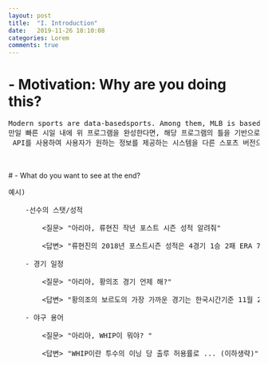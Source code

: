 ```yaml
---
layout: post
title:  "I. Introduction"
date:   2019-11-26 18:10:08
categories: Lorem
comments: true
---
```

# - Motivation: Why are you doing this? <br>
<pre>
Modern sports are data-basedsports. Among them, MLB is based on high-level data technologies such as Sabermetrics. These data technologies are also easily accessible when we watching the MLB game of Korean players'such as Ryu Hyun-jin, Choo Shin-soo and Choi Ji-man. However, there is alimitation that it is one-way data providing. That means we are only able toaccess data that broadcaster and commentators provided. We cannot get the datathat we are wondering. So we want to provideuser-friendly baseball data using NUGU AI speakers in voice to provide a lot ofinteresting information that users want. We will use MLB-StatsAPI(https://pypi.org/project/MLB-StatsAPI/)and other APIs to build the application. And we will use NUGU API and speakertoo. For server side, we will use AWS EC2(provisional). First, we provide gameschedule for requested teams and players. And then if users ask some data,application will provide data in voice. In particular, we will provide a variety of interesting data, including basicstats, and situational statistic data etc focusing on Korean players We will also provide avoice function that explains baseball's stat analysis terms to help usersunderstand them and other external element data. Finally, by theseprovided data, we build simple algorithm to predict the winner, and tell theusers when asked.
만일 빠른 시일 내에 위 프로그램을 완성한다면, 해당 프로그램의 틀을 기반으로 football-data-api==0.0.6(https://pypi.org/project/football-data-api/0.0.6/)와 같은<br> API를 사용하여 사용자가 원하는 정보를 제공하는 시스템을 다른 스포츠 버전으로도 만들 계획입니다.
</pre>
<br>
<br>
# - What do you want to see at the end? <br>
<pre>
예시)<br>
	-선수의 스탯/성적<br>
		<질문> "아리아, 류현진 작년 포스트 시즌 성적 알려줘" <br>
		<답변> "류현진의 2018년 포스트시즌 성적은 4경기 1승 2패 ERA 7.71 WHIP 1.50입니다."<br>
	- 경기 일정<br>
		<질문> "아리아, 황의조 경기 언제 해?"<br>
		<답변> "황의조의 보르도의 가장 가까운 경기는 한국시간기준 11월 24일 일요일 23시 입니다."<br>
	- 야구 용어<br>
		<질문> "아리아, WHIP이 뭐야? "<br>
		<답변> "WHIP이란 투수의 이닝 당 출루 허용률로 ... (이하생략)"<br>
</pre>


